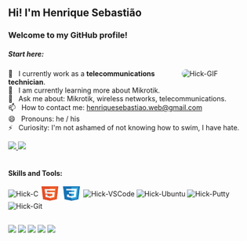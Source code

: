 ## Hi! I'm Henrique Sebastião
<h3>Welcome to my GitHub profile!</h3>

##### Start here:
<div>
  <img align="right" alt="Hick-GIF" width="150" style="border-radius:50px" src="https://acegif.com/wp-content/uploads/cat-typing-12.gif">
</div>

🔭 &#160; I currently work as a <b>telecommunications technician</b>. <br>
📖 &#160; I am currently learning more about Mikrotik. <br>
💬 &#160; Ask me about: Mikrotik, wireless networks, telecommunications. <br>
📫 &#160; How to contact me: henriquesebastiao.web@gmail.com <br>
😄 &#160; Pronouns: he / his <br>
⚡ &#160; Curiosity: I'm not ashamed of not knowing how to swim, I have hate. <br>

<div>
  <a href="https://github.com/hickhs">
  <img height="180em" src="https://github-readme-stats.vercel.app/api?username=hickhs&show_icons=true&theme=github_dark&include_all_commits=true&count_private=true">
  <img height="180em" src="https://github-readme-stats.vercel.app/api/top-langs/?username=hickhs&layout=compact&langs_count=7&theme=github_dark"/></a>
</div>
 
<div style="display: inline_block"><br>
  <h4>Skills and Tools:</h4>
  <img align="center" alt="Hick-C" height="30" width="40" src = "https://cdn.jsdelivr.net/gh/devicons/devicon/icons/c/c-original.svg">
  <img align="center" alt="Hick-HTML" height="30" width="40" src="https://raw.githubusercontent.com/devicons/devicon/master/icons/html5/html5-original.svg">
  <img align="center" alt="Hick-CSS" height="30" width="40" src="https://raw.githubusercontent.com/devicons/devicon/master/icons/css3/css3-original.svg">
  <img align="center" alt="Hick-VSCode" height="30" width="40" src = "https://cdn.jsdelivr.net/gh/devicons/devicon/icons/vscode/vscode-original.svg">
  <img align="center" alt="Hick-Ubuntu" height="30" width="40" src = "https://cdn.jsdelivr.net/gh/devicons/devicon/icons/ubuntu/ubuntu-plain.svg">
  <img align="center" alt="Hick-Putty" height="30" width="40" src = "https://cdn.jsdelivr.net/gh/devicons/devicon/icons/putty/putty-original.svg">
  <img align="center" alt="Hick-Git" height="30" width="40" src = "https://cdn.jsdelivr.net/gh/devicons/devicon/icons/git/git-original.svg">
  <!--<img align="center" alt="Hick-TypeScript" height="30" width="40" src = "https://cdn.jsdelivr.net/gh/devicons/devicon/icons/typescript/typescript-original.svg">
  <img align="center" alt="Hick-Python" height="30" width="40" src = "https://cdn.jsdelivr.net/gh/devicons/devicon/icons/python/python-original.svg">
  <img align="center" alt="Hick-JavaScript" height="30" width="40" src = "https://cdn.jsdelivr.net/gh/devicons/devicon/icons/javascript/javascript-original.svg">
  <img align="center" alt="Hick-CSharp" height="30" width="40" src = "https://cdn.jsdelivr.net/gh/devicons/devicon/icons/csharp/csharp-original.svg">-->
</div>

  ##
  
  <div>
    <a href="https://www.instagram.com/hick.hs/" target="_blank"><img src="https://img.shields.io/badge/-Instagram-%23E4405F?style=for-the-badge&logo=instagram&logoColor=white" target="_blank"></a>
    <a href="https://twitter.com/hick_hs" target="_blank"><img src="https://img.shields.io/badge/Twitter-1DA1F2?style=for-the-badge&logo=twitter&logoColor=white" target="_blank"></a>
    <a href="https://www.reddit.com/user/hick_hs" target="_blank"><img src="https://img.shields.io/badge/Reddit-FF4500?style=for-the-badge&logo=reddit&logoColor=white" target="_blank"></a>
    <a href = "mailto:henriquesebastiao.web@gmail.com"><img src="https://img.shields.io/badge/Gmail-D14836?style=for-the-badge&logo=gmail&logoColor=white" target="_blank"></a>
    <a href="https://www.linkedin.com/in/henrique-sebasti%C3%A3o-b7a39821a/" target="_blank"><img src="https://img.shields.io/badge/-LinkedIn-%230077B5?style=for-the-badge&logo=linkedin&logoColor=white" target="_blank"></a>
  </div>

